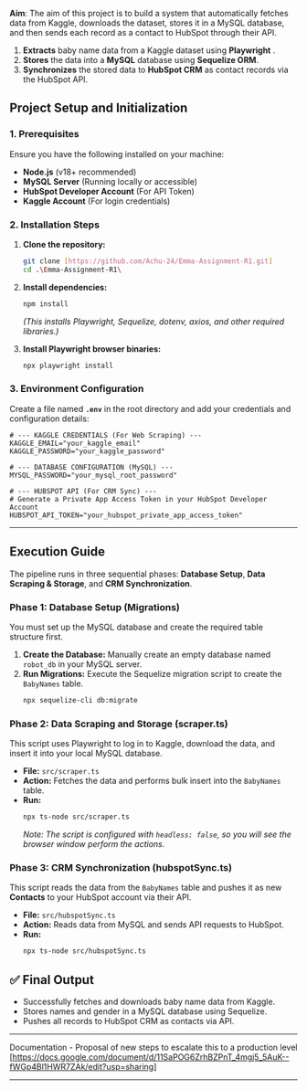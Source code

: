 **Aim**:
The aim of this project is to build a system that automatically fetches data from Kaggle, downloads the dataset, stores it in a MySQL database, and then sends each record as a contact to HubSpot through their API.

1.  **Extracts** baby name data from a Kaggle dataset using **Playwright** .
2.  **Stores** the data into a **MySQL** database using **Sequelize ORM**.
3.  **Synchronizes** the stored data to **HubSpot CRM** as contact records via the HubSpot API.

## Project Setup and Initialization

### 1. Prerequisites 

Ensure you have the following installed on your machine:

  * **Node.js** (v18+ recommended)
  * **MySQL Server** (Running locally or accessible)
  * **HubSpot Developer Account** (For API Token)
  * **Kaggle Account** (For login credentials)

### 2\. Installation Steps

1.  **Clone the repository:**

    ```bash
    git clone [https://github.com/Achu-24/Emma-Assignment-R1.git]
    cd .\Emma-Assignment-R1\
    ```

2.  **Install dependencies:**

    ```bash
    npm install
    ```

    *(This installs Playwright, Sequelize, dotenv, axios, and other required libraries.)*

3.  **Install Playwright browser binaries:**

    ```bash
    npx playwright install
    ```

### 3\. Environment Configuration

Create a file named **`.env`** in the root directory and add your credentials and configuration details:

```env
# --- KAGGLE CREDENTIALS (For Web Scraping) ---
KAGGLE_EMAIL="your_kaggle_email"
KAGGLE_PASSWORD="your_kaggle_password"

# --- DATABASE CONFIGURATION (MySQL) ---
MYSQL_PASSWORD="your_mysql_root_password"

# --- HUBSPOT API (For CRM Sync) ---
# Generate a Private App Access Token in your HubSpot Developer Account
HUBSPOT_API_TOKEN="your_hubspot_private_app_access_token"
```

-----

## Execution Guide

The pipeline runs in three sequential phases: **Database Setup**, **Data Scraping & Storage**, and **CRM Synchronization**.

### Phase 1: Database Setup (Migrations)

You must set up the MySQL database and create the required table structure first.

1.  **Create the Database:** Manually create an empty database named `robot_db` in your MySQL server.
2.  **Run Migrations:** Execute the Sequelize migration script to create the `BabyNames` table.
    ```bash
    npx sequelize-cli db:migrate
    ```

### Phase 2: Data Scraping and Storage (scraper.ts)

This script uses Playwright to log in to Kaggle, download the data, and insert it into your local MySQL database.

  * **File:** `src/scraper.ts`
  * **Action:** Fetches the data and performs bulk insert into the `BabyNames` table.
  * **Run:**
    ```bash
    npx ts-node src/scraper.ts
    ```
    *Note: The script is configured with `headless: false`, so you will see the browser window perform the actions.*

### Phase 3: CRM Synchronization (hubspotSync.ts)

This script reads the data from the `BabyNames` table and pushes it as new **Contacts** to your HubSpot account via their API.

  * **File:** `src/hubspotSync.ts`
  * **Action:** Reads data from MySQL and sends API requests to HubSpot.
  * **Run:**
    ```bash
    npx ts-node src/hubspotSync.ts
    ```

## ✅ Final Output
- Successfully fetches and downloads baby name data from Kaggle.
- Stores names and gender in a MySQL database using Sequelize.
- Pushes all records to HubSpot CRM as contacts via API.

-----

Documentation - Proposal of new steps to escalate this to a production level
[https://docs.google.com/document/d/11SaPOG6ZrhBZPnT_4mgj5_5AuK--fWGp4Bl1HWR7ZAk/edit?usp=sharing]

-----